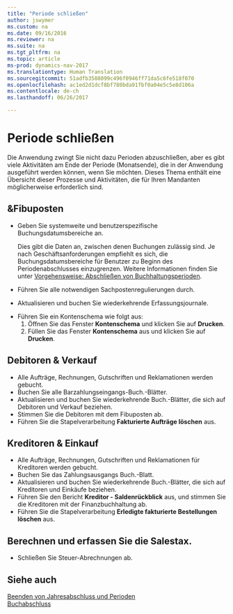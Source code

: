 ```yaml
---
title: "Periode schließen"
author: jswymer
ms.custom: na
ms.date: 09/16/2016
ms.reviewer: na
ms.suite: na
ms.tgt_pltfrm: na
ms.topic: article
ms-prod: dynamics-nav-2017
ms.translationtype: Human Translation
ms.sourcegitcommit: 51adfb3588099c496f0946ff71da5c6fe518f070
ms.openlocfilehash: ac1ed2d1dcf8bf780bda91fbf0a04e5c5e8d106a
ms.contentlocale: de-ch
ms.lasthandoff: 06/26/2017

---
```

# <a name="close-periods"></a>Periode schließen
Die Anwendung zwingt Sie nicht dazu Perioden abzuschließen, aber es gibt viele Aktivitäten am Ende der Periode (Monatsende), die in der Anwendung ausgeführt werden können, wenn Sie möchten. Dieses Thema enthält eine Übersicht dieser Prozesse und Aktivitäten, die für Ihren Mandanten möglicherweise erforderlich sind.

## <a name="general-ledger"></a>&Fibuposten
* Geben Sie systemweite und benutzerspezifische Buchungsdatumsbereiche an.

    Dies gibt die Daten an, zwischen denen Buchungen zulässig sind. Je nach Geschäftsanforderungen empfiehlt es sich, die Buchungsdatumsbereiche für Benutzer zu Beginn des Periodenabschlusses einzugrenzen. Weitere Informationen finden Sie unter [Vorgehensweise: Abschließen von Buchhaltungsperioden](finance-setup-how-specify-posting-periods.md).
* Führen Sie alle notwendigen Sachpostenregulierungen durch.
* Aktualisieren und buchen Sie wiederkehrende Erfassungsjournale.
<!--* Process Consolidations-->
* Führen Sie ein Kontenschema wie folgt aus:
  1. Öffnen Sie das Fenster **Kontenschema** und klicken Sie auf **Drucken**.
  2. Füllen Sie das Fenster **Kontenschema** aus und klicken Sie auf **Drucken**.

## <a name="sales--receivables"></a>Debitoren & Verkauf
* Alle Aufträge, Rechnungen, Gutschriften und Reklamationen werden gebucht.
* Buchen Sie alle Barzahlungseingangs-Buch.-Blätter.
* Aktualisieren und buchen Sie wiederkehrende Buch.-Blätter, die sich auf Debitoren und Verkauf beziehen.
* Stimmen Sie die Debitoren mit dem Fibuposten ab.
* Führen Sie die Stapelverarbeitung **Fakturierte Aufträge löschen** aus.

## <a name="purchases--payables"></a>Kreditoren & Einkauf
* Alle Aufträge, Rechnungen, Gutschriften und Reklamationen für Kreditoren werden gebucht.
* Buchen Sie das Zahlungsausgangs Buch.-Blatt.
* Aktualisieren und buchen Sie wiederkehrende Buch.-Blätter, die sich auf Kreditoren und Einkäufe beziehen.
* Führen Sie den Bericht **Kreditor - Saldenrückblick** aus, und stimmen Sie die Kreditoren mit der Finanzbuchhaltung ab.
* Führen Sie die Stapelverarbeitung **Erledigte fakturierte Bestellungen löschen** aus.

<!-- ### Fixed Assets
* Post all maintenance costs have been posted through the fixed asset journals or invoices.
* Post adjustments.
* Post appreciation.
* Post depreciation.
* Update and post the recurring fixed asset journal.-->

<!--### Intercompany
* Process Intercompany Postings.-->

## <a name="calculate-and-process-sales-tax"></a>Berechnen und erfassen Sie die Salestax.
*  Schließen Sie Steuer-Abrechnungen ab.

## <a name="see-also"></a>Siehe auch
[Beenden von Jahresabschluss und Perioden](year-close-years-periods.md)  
[Buchabschluss](year-close-books.md)


